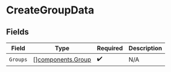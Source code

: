 # CreateGroupData


## Fields

| Field                                                  | Type                                                   | Required                                               | Description                                            |
| ------------------------------------------------------ | ------------------------------------------------------ | ------------------------------------------------------ | ------------------------------------------------------ |
| `Groups`                                               | [][components.Group](../../models/components/group.md) | :heavy_check_mark:                                     | N/A                                                    |